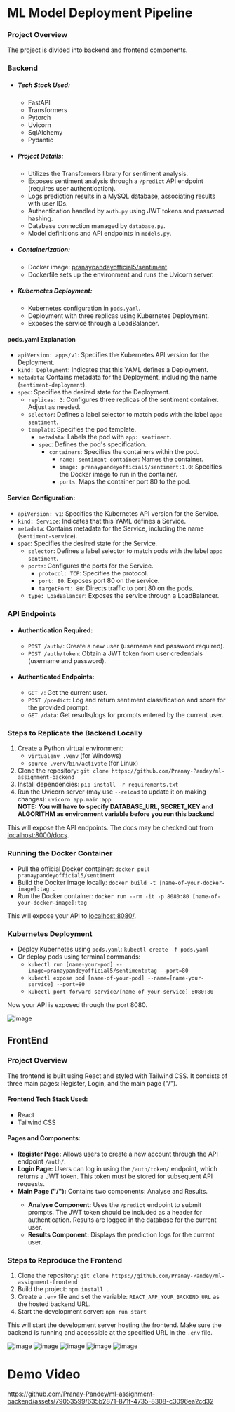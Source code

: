 <h1>ML Model Deployment Pipeline</h1>

  <h3>Project Overview</h3>

  <p>The project is divided into backend and frontend components.</p>

  <h3>Backend</h3>

  <ul>
    <li>
      <h5>Tech Stack Used:</h5>
      <ul>
        <li>FastAPI</li>
        <li>Transformers</li>
        <li>Pytorch</li>
        <li>Uvicorn</li>
        <li>SqlAlchemy</li>
        <li>Pydantic</li>
      </ul>
    </li>
    <li>
      <h5>Project Details:</h5>
      <ul>
        <li>Utilizes the Transformers library for sentiment analysis.</li>
        <li>Exposes sentiment analysis through a <code>/predict</code> API endpoint (requires user authentication).</li>
        <li>Logs prediction results in a MySQL database, associating results with user IDs.</li>
        <li>Authentication handled by <code>auth.py</code> using JWT tokens and password hashing.</li>
        <li>Database connection managed by <code>database.py</code>.</li>
        <li>Model definitions and API endpoints in <code>models.py</code>.</li>
      </ul>
    </li>
    <li>
      <h5>Containerization:</h5>
      <ul>
        <li>Docker image: <a href="https://hub.docker.com/r/pranaypandeyofficial5/sentiment">pranaypandeyofficial5/sentiment</a>.
        </li>
        <li>Dockerfile sets up the environment and runs the Uvicorn server.</li>
      </ul>
    </li>
    <li>
      <h5>Kubernetes Deployment:</h5>
      <ul>
        <li>Kubernetes configuration in <code>pods.yaml</code>.</li>
        <li>Deployment with three replicas using Kubernetes Deployment.</li>
        <li>Exposes the service through a LoadBalancer.</li>
      </ul>
    </li>
  </ul>

  <h4>pods.yaml Explanation</h4>
  <ul>
    <li><code>apiVersion: apps/v1</code>: Specifies the Kubernetes API version for the Deployment.</li>
    <li><code>kind: Deployment</code>: Indicates that this YAML defines a Deployment.</li>
    <li><code>metadata</code>: Contains metadata for the Deployment, including the name (<code>sentiment-deployment</code>).
    </li>
    <li><code>spec</code>: Specifies the desired state for the Deployment.
      <ul>
        <li><code>replicas: 3</code>: Configures three replicas of the sentiment container. Adjust as needed.</li>
        <li><code>selector</code>: Defines a label selector to match pods with the label <code>app: sentiment</code>.
        </li>
        <li><code>template</code>: Specifies the pod template.
          <ul>
            <li><code>metadata</code>: Labels the pod with <code>app: sentiment</code>.</li>
            <li><code>spec</code>: Defines the pod's specification.
              <ul>
                <li><code>containers</code>: Specifies the containers within the pod.
                  <ul>
                    <li><code>name: sentiment-container</code>: Names the container.</li>
                    <li><code>image: pranaypandeyofficial5/sentiment:1.0</code>: Specifies the Docker image to run in
                      the container.</li>
                    <li><code>ports</code>: Maps the container port 80 to the pod.</li>
                  </ul>
                </li>
              </ul>
            </li>
          </ul>
        </li>
      </ul>
    </li>
  </ul>

  <h4>Service Configuration:</h4>
  <ul>
    <li><code>apiVersion: v1</code>: Specifies the Kubernetes API version for the Service.</li>
    <li><code>kind: Service</code>: Indicates that this YAML defines a Service.</li>
    <li><code>metadata</code>: Contains metadata for the Service, including the name (<code>sentiment-service</code>).
    </li>
    <li><code>spec</code>: Specifies the desired state for the Service.
      <ul>
        <li><code>selector</code>: Defines a label selector to match pods with the label <code>app: sentiment</code>.
        </li>
        <li><code>ports</code>: Configures the ports for the Service.
          <ul>
            <li><code>protocol: TCP</code>: Specifies the protocol.</li>
            <li><code>port: 80</code>: Exposes port 80 on the service.</li>
            <li><code>targetPort: 80</code>: Directs traffic to port 80 on the pods.</li>
          </ul>
        </li>
        <li><code>type: LoadBalancer</code>: Exposes the service through a LoadBalancer.</li>
      </ul>
    </li>
  </ul>

  <h3>API Endpoints</h3>

  <ul>
    <li>
      <h4>Authentication Required:</h4>
      <ul>
        <li><code>POST /auth/</code>: Create a new user (username and password required).</li>
        <li><code>POST /auth/token</code>: Obtain a JWT token from user credentials (username and password).</li>
      </ul>
    </li>
    <li>
      <h4>Authenticated Endpoints:</h4>
      <ul>
        <li><code>GET /</code>: Get the current user.</li>
        <li><code>POST /predict</code>: Log and return sentiment classification and score for the provided prompt.</li>
        <li><code>GET /data</code>: Get results/logs for prompts entered by the current user.</li>
      </ul>
    </li>
  </ul>

  <h3>Steps to Replicate the Backend Locally</h3>

  <ol>
    <li>Create a Python virtual environment:
      <ul>
        <li><code>virtualenv .venv</code> (for Windows)</li>
        <li><code>source .venv/bin/activate</code> (for Linux)</li>
      </ul>
    </li>
    <li>Clone the repository: <code>git clone https://github.com/Pranay-Pandey/ml-assignment-backend</code></li>
    <li>Install dependencies: <code>pip install -r requirements.txt</code></li>
    <li>Run the Uvicorn server (may use <code>--reload</code> to update it on making changes): <code>uvicorn app.main:app</code>
    </li>
    <b>NOTE: You will have to specify DATABASE_URL, SECRET_KEY and ALGORITHM as environment variable before you run this backend</b>
  </ol>

  <p>This will expose the API endpoints. The docs may be checked out from <a href="http://localhost:8000/docs">localhost:8000/docs</a>.
  </p>

  <h3>Running the Docker Container</h3>

  <ul>
    <li>Pull the official Docker container: <code>docker pull pranaypandeyofficial5/sentiment</code></li>
    <li>Build the Docker image locally: <code>docker build -t [name-of-your-docker-image]:tag .</code></li>
    <li>Run the Docker container: <code>docker run --rm -it -p 8080:80 [name-of-your-docker-image]:tag</code></li>
  </ul>

  <p>This will expose your API to <a href="http://localhost:8080/">localhost:8080/</a>.</p>

  <h3>Kubernetes Deployment</h3>

  <ul>
    <li>Deploy Kubernetes using <code>pods.yaml</code>: <code>kubectl create -f pods.yaml</code></li>
    <li>Or deploy pods using terminal commands:
      <ul>
        <li><code>kubectl run [name-your-pod] --image=pranaypandeyofficial5/sentiment:tag --port=80</code></li>
        <li><code>kubectl expose pod [name-of-your-pod] --name=[name-your-service] --port=80</code></li>
        <li><code>kubectl port-forward service/[name-of-your-service] 8080:80</code></li>
      </ul>
    </li>
  </ul>

  <p>Now your API is exposed through the port 8080.</p>

  ![image](https://github.com/Pranay-Pandey/ml-assignment-backend/assets/79053599/731a4d72-e97c-4939-a7a2-6dbcd5758e0f)



  <h2> FrontEnd </h2>

  
  <h3>Project Overview</h3>

  <p>The frontend is built using React and styled with Tailwind CSS. It consists of three main pages: Register, Login, and the main page ("/").</p>

  <h4>Frontend Tech Stack Used:</h4>
  <ul>
    <li>React</li>
    <li>Tailwind CSS</li>
  </ul>

  <h4>Pages and Components:</h4>
  <ul>
    <li><strong>Register Page:</strong> Allows users to create a new account through the API endpoint <code>/auth/</code>.</li>
    <li><strong>Login Page:</strong> Users can log in using the <code>/auth/token/</code> endpoint, which returns a JWT token. This token must be stored for subsequent API requests.</li>
    <li><strong>Main Page ("/"):</strong> Contains two components: Analyse and Results.</li>
    <ul>
      <li><strong>Analyse Component:</strong> Uses the <code>/predict</code> endpoint to submit prompts. The JWT token should be included as a header for authentication. Results are logged in the database for the current user.</li>
      <li><strong>Results Component:</strong> Displays the prediction logs for the current user.</li>
    </ul>
  </ul>

  <h3>Steps to Reproduce the Frontend</h3>

  <ol>
    <li>Clone the repository:
      <code>git clone https://github.com/Pranay-Pandey/ml-assignment-frontend</code>
    </li>
    <li>Build the project:
      <code>npm install .</code>
    </li>
    <li>Create a <code>.env</code> file and set the variable:
      <code>REACT_APP_YOUR_BACKEND_URL</code> as the hosted backend URL.
    </li>
    <li>Start the development server:
      <code>npm run start</code>
    </li>
  </ol>

  <p>This will start the development server hosting the frontend. Make sure the backend is running and accessible at the specified URL in the <code>.env</code> file.</p>

  ![image](https://github.com/Pranay-Pandey/ml-assignment-backend/assets/79053599/53305db6-3ea7-46bb-9625-75ac5339b7c6)
  ![image](https://github.com/Pranay-Pandey/ml-assignment-backend/assets/79053599/46bb36c5-d762-44ec-aacd-3e1bdc553cca)
  ![image](https://github.com/Pranay-Pandey/ml-assignment-backend/assets/79053599/1c6af65b-2a77-473c-93e2-d10d752d45c0)
  ![image](https://github.com/Pranay-Pandey/ml-assignment-backend/assets/79053599/17663a8d-4499-445e-9a77-2558ca003e48)
  ![image](https://github.com/Pranay-Pandey/ml-assignment-backend/assets/79053599/32b63692-b32f-4e4a-a3e3-5566fe030311)


  # Demo Video 


https://github.com/Pranay-Pandey/ml-assignment-backend/assets/79053599/635b2871-871f-4735-8308-c3096ea2cd32


